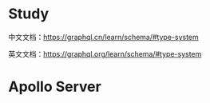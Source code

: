 # Study

中文文档：https://graphql.cn/learn/schema/#type-system

英文文档：https://graphql.org/learn/schema/#type-system

# Apollo Server


